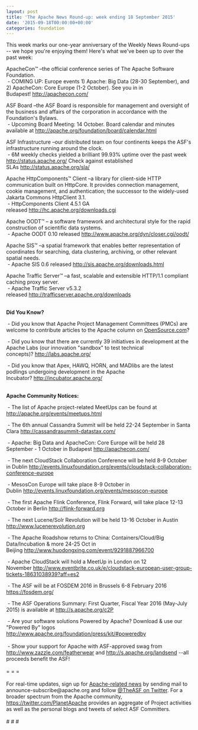 ```yaml
---
layout: post
title: 'The Apache News Round-up: week ending 18 September 2015'
date: '2015-09-18T00:00:00+00:00'
categories: foundation
---
```

<p>
This week marks our one-year anniversary of the Weekly News Round-ups -- we hope you're enjoying them! Here's what we've been up to over the past week:</p> 
  <p>ApacheCon™ –the official conference series of The Apache Software Foundation.<br />&nbsp;- COMING UP: Europe events 1) Apache: Big Data (28-30 September), and 2) ApacheCon: Core Europe (1-2 October). See you in in Budapest!&nbsp;<a href="http://apachecon.com/">http://apachecon.com/</a></p> 
  <div> 
    <p>ASF Board –the ASF Board is responsible for management and oversight of the business and affairs of the corporation in accordance with the Foundation's Bylaws.<br />&nbsp;- Upcoming Board Meeting: 14 October. Board calendar and minutes available at <a href="http://apache.org/foundation/board/calendar.html">http://apache.org/foundation/board/calendar.html</a></p> 
  </div> 
  <div> 
    <p>ASF Infrastructure –our distributed team on four continents keeps the ASF's infrastructure running around the clock.<br />&nbsp;- 6M weekly checks yielded a brilliant 99.93% uptime over the past week <a href="http://status.apache.org/">http://status.apache.org/</a>&nbsp;Check against established SLAs&nbsp;<a href="http://status.apache.org/sla/">http://status.apache.org/sla/</a></p> 
  </div> 
  <div> 
    <p>Apache HttpComponents™ Client –a library for client-side HTTP communication built on HttpCore. It provides connection management, cookie management, and authentication; the successor to the widely-used Jakarta Commons HttpClient 3.1.<br />&nbsp;- HttpComponents Client 4.5.1 GA released&nbsp;<a href="http://hc.apache.org/downloads.cgi">http://hc.apache.org/downloads.cgi</a></p> 
    <p>Apache OODT™ – a software framework and architectural style for the rapid construction of scientific data systems.<br />&nbsp;- Apache OODT 0.10 released&nbsp;<a href="http://www.apache.org/dyn/closer.cgi/oodt/">http://www.apache.org/dyn/closer.cgi/oodt/</a></p> 
    <p>Apache SIS™ –a spatial framework that enables better representation of coordinates for searching, data clustering, archiving, or other relevant spatial needs.<br />&nbsp;- Apache SIS 0.6 released&nbsp;<a href="http://sis.apache.org/downloads.html">http://sis.apache.org/downloads.html</a></p> 
    <div> 
      <p>Apache Traffic Server™ –a fast, scalable and extensible HTTP/1.1 compliant caching proxy server.<br />&nbsp;- Apache Traffic Server v5.3.2 released&nbsp;<a href="http://trafficserver.apache.org/downloads">http://trafficserver.apache.org/downloads</a></p> 
    </div> 
  </div> 
  <div><strong><br />Did You Know?</strong></div> 
  <div> 
    <p>&nbsp;- Did you know that Apache Project Management Committees (PMCs) are welcome to contribute articles to the Apache column on&nbsp;<a href="http://OpenSource.com">OpenSource.com</a>?&nbsp;</p> 
    <p>&nbsp;- Did you know that there are currently 39 initiatives in development at the Apache Labs (our innovation &quot;sandbox&quot; to test technical concepts)?&nbsp;<a href="http://labs.apache.org/">http://labs.apache.org/</a></p> 
  </div> 
  <div>&nbsp;- Did you know that Apex, HAWQ, HORN, and MADlibs are the latest podlings undergoing development in the Apache Incubator?&nbsp;<a href="http://incubator.apache.org/">http://incubator.apache.org/</a></div> 
  <div><br /></div> 
  <div> 
    <p><strong>Apache Community Notices:</strong></p> 
    <p><strong></strong>&nbsp;- The list of Apache project-related MeetUps can be found at <a href="http://apache.org/events/meetups.html">http://apache.org/events/meetups.html</a></p> 
  </div> 
  <div> 
    <p>&nbsp;- The 6th annual Cassandra Summit will be held 22-24 September in Santa Clara&nbsp;<a href="http://cassandrasummit-datastax.com/">http://cassandrasummit-datastax.com/</a></p> 
  </div> 
  <div> 
    <p><a href="http://theinnovationenterprise.com/summits/big-data-innovation-boston-2015/"></a>&nbsp;- Apache: Big Data and ApacheCon: Core Europe will be held 28 September - 1 October in Budapest <a href="http://apachecon.com/">http://apachecon.com/</a></p> 
  </div> 
  <div> 
    <p>&nbsp;- The next CloudStack Collaboration Conference will be held 8-9 October in Dublin <a href="http://events.linuxfoundation.org/events/cloudstack-collaboration-conference-europe">http://events.linuxfoundation.org/events/cloudstack-collaboration-conference-europe</a></p> 
    <p>&nbsp;- MesosCon Europe will take place 8-9 October in Dublin&nbsp;<a href="http://events.linuxfoundation.org/events/mesoscon-europe">http://events.linuxfoundation.org/events/mesoscon-europe</a></p> 
  </div> 
  <div>&nbsp;- The first Apache Flink Conference, Flink Forward, will take place 12-13 October in Berlin <a href="http://flink-forward.org/">http://flink-forward.org</a></div> 
  <div> 
    <p>&nbsp;- The next Lucene/Solr Revolution will be held 13-16 October in Austin <a href="http://www.lucenerevolution.org/">http://www.lucenerevolution.org</a></p> 
    <p>&nbsp;- The Apache Roadshow returns to China: Containers/Cloud/Big Data/Incubation &amp; more 24-25 Oct in Beijing&nbsp;<a href="http://www.huodongxing.com/event/9291887966700">http://www.huodongxing.com/event/9291887966700</a></p> 
    <p>&nbsp;- Apache CloudStack will hold a MeetUp in London on 12 November&nbsp;<a href="http://www.eventbrite.co.uk/e/cloudstack-european-user-group-tickets-18631038939?aff=es2">http://www.eventbrite.co.uk/e/cloudstack-european-user-group-tickets-18631038939?aff=es2</a> </p> 
  </div> 
  <div> 
    <p>&nbsp;- The ASF will be at FOSDEM 2016 in Brussels 6-8 February 2016 <a href="https://fosdem.org/">https://fosdem.org/</a></p> 
    <p>&nbsp;- The ASF Operations Summary: First Quarter, Fiscal Year 2016 (May-July 2015) is available at&nbsp;<a href="http://s.apache.org/c2P">http://s.apache.org/c2P</a></p> 
  </div> 
  <div>&nbsp;- Are your software solutions Powered by Apache? Download &amp; use our &quot;Powered By&quot; logos <a href="http://www.apache.org/foundation/press/kit/#poweredby">http://www.apache.org/foundation/press/kit/#poweredby</a></div> 
  <div><br /></div> 
  <div>&nbsp;- Show your support for Apache with ASF-approved swag from <a href="http://www.zazzle.com/featherwear">http://www.zazzle.com/featherwear</a> and <a href="http://s.apache.org/landsend">http://s.apache.org/landsend</a> --all proceeds benefit the ASF!&nbsp;</div> 
  <div><br /></div> 
  <div>= = =</div> 
  <div><br /></div> 
  <div>For real-time updates, sign up for <a href="http://apache.org/foundation/mailinglists.html#foundation-announce">Apache-related news</a> by sending mail to announce-subscribe@apache.org and follow <a href="https://twitter.com/TheASF">@TheASF on Twitter</a>. For a broader spectrum from the Apache community, <a href="http://s.apache.org/landsend">https://twitter.com/PlanetApache</a> provides an aggregate of Project activities as well as the personal blogs and tweets of select ASF Committers.</div> 
  <div><br /></div> 
  <div># # #</div>
